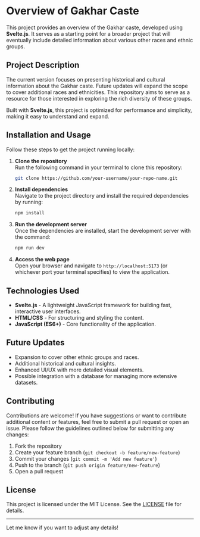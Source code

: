 # Overview of Gakhar Caste

This project provides an overview of the Gakhar caste, developed using **Svelte.js**. It serves as a starting point for a broader project that will eventually include detailed information about various other races and ethnic groups.

## Project Description

The current version focuses on presenting historical and cultural information about the Gakhar caste. Future updates will expand the scope to cover additional races and ethnicities. This repository aims to serve as a resource for those interested in exploring the rich diversity of these groups.

Built with **Svelte.js**, this project is optimized for performance and simplicity, making it easy to understand and expand.

## Installation and Usage

Follow these steps to get the project running locally:

1. **Clone the repository**  
   Run the following command in your terminal to clone this repository:
   ```bash
   git clone https://github.com/your-username/your-repo-name.git
   ```

2. **Install dependencies**  
   Navigate to the project directory and install the required dependencies by running:
   ```bash
   npm install
   ```

3. **Run the development server**  
   Once the dependencies are installed, start the development server with the command:
   ```bash
   npm run dev
   ```

4. **Access the web page**  
   Open your browser and navigate to `http://localhost:5173` (or whichever port your terminal specifies) to view the application.

## Technologies Used

- **Svelte.js** - A lightweight JavaScript framework for building fast, interactive user interfaces.
- **HTML/CSS** - For structuring and styling the content.
- **JavaScript (ES6+)** - Core functionality of the application.

## Future Updates

- Expansion to cover other ethnic groups and races.
- Additional historical and cultural insights.
- Enhanced UI/UX with more detailed visual elements.
- Possible integration with a database for managing more extensive datasets.

## Contributing

Contributions are welcome! If you have suggestions or want to contribute additional content or features, feel free to submit a pull request or open an issue. Please follow the guidelines outlined below for submitting any changes:

1. Fork the repository
2. Create your feature branch (`git checkout -b feature/new-feature`)
3. Commit your changes (`git commit -m 'Add new feature'`)
4. Push to the branch (`git push origin feature/new-feature`)
5. Open a pull request

## License

This project is licensed under the MIT License. See the [LICENSE](LICENSE) file for details.

---

Let me know if you want to adjust any details!

